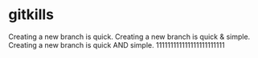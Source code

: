# gitkills
Creating a new branch is quick.
Creating a new branch is quick & simple.
Creating a new branch is quick AND simple.
111111111111111111111111
